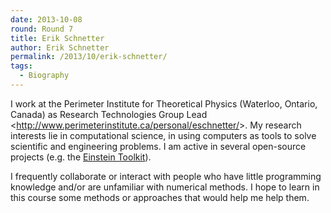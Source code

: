 ```yaml
---
date: 2013-10-08
round: Round 7
title: Erik Schnetter
author: Erik Schnetter
permalink: /2013/10/erik-schnetter/
tags:
  - Biography
---
```

I work at the Perimeter Institute for Theoretical Physics (Waterloo, Ontario, Canada) as Research Technologies Group Lead <<a title="http://www.perimeterinstitute.ca/personal/eschnetter/" href="http://www.perimeterinstitute.ca/personal/eschnetter/" target="_blank">http://www.perimeterinstitute.ca/personal/eschnetter/</a>>. My research interests lie in computational science, in using computers as tools to solve scientific and engineering problems. I am active in several open-source projects (e.g. the <a title="Einstein Toolkit" href="http://einsteintoolkit.org" target="_blank">Einstein Toolkit</a>).

I frequently collaborate or interact with people who have little programming knowledge and/or are unfamiliar with numerical methods. I hope to learn in this course some methods or approaches that would help me help them.

&nbsp;
